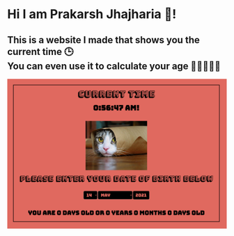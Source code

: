 <h1>Hi I am Prakarsh Jhajharia 👋! </h1>
<h2>This is a website I made that shows you the current time 🕒 <br>You can even use it to calculate your age 👶👦👨🧔👴</h2>

<img src = "screenshot.png"></img>
